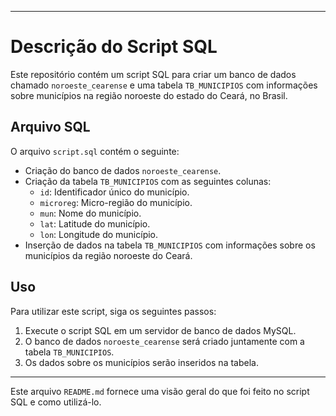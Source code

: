 
---

# Descrição do Script SQL

Este repositório contém um script SQL para criar um banco de dados chamado `noroeste_cearense` e uma tabela `TB_MUNICIPIOS` com informações sobre municípios na região noroeste do estado do Ceará, no Brasil.

## Arquivo SQL

O arquivo `script.sql` contém o seguinte:

- Criação do banco de dados `noroeste_cearense`.
- Criação da tabela `TB_MUNICIPIOS` com as seguintes colunas:
  - `id`: Identificador único do município.
  - `microreg`: Micro-região do município.
  - `mun`: Nome do município.
  - `lat`: Latitude do município.
  - `lon`: Longitude do município.
- Inserção de dados na tabela `TB_MUNICIPIOS` com informações sobre os municípios da região noroeste do Ceará.

## Uso

Para utilizar este script, siga os seguintes passos:

1. Execute o script SQL em um servidor de banco de dados MySQL.
2. O banco de dados `noroeste_cearense` será criado juntamente com a tabela `TB_MUNICIPIOS`.
3. Os dados sobre os municípios serão inseridos na tabela.

---

Este arquivo `README.md` fornece uma visão geral do que foi feito no script SQL e como utilizá-lo.
